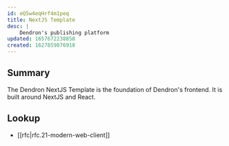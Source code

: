 ```yaml
---
id: eQ5w4eqHrf4m1peq
title: NextJS Template
desc: |
    Dendron's publishing platform
updated: 1657672238858
created: 1627859876918
---
```


## Summary 

The Dendron NextJS Template is the foundation of Dendron's frontend. 
It is built around NextJS and React. 

## Lookup
- [[rfc|rfc.21-modern-web-client]]
